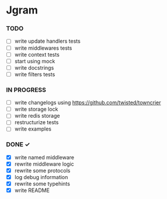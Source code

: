 # Jgram

### TODO

- [ ] write update handlers tests  
- [ ] write middlewares tests  
- [ ] write context tests  
- [ ] start using mock  
- [ ] write docstrings  
- [ ] write filters tests

### IN PROGRESS

- [ ] write changelogs using https://github.com/twisted/towncrier  
- [ ] write storage lock  
- [ ] write redis storage  
- [ ] restructurize tests  
- [ ] write examples  

### DONE ✓

- [x] write named middleware  
- [x] rewrite middleware logic  
- [x] rewrite some protocols  
- [x] log debug information  
- [x] rewrite some typehints  
- [x] write README  
